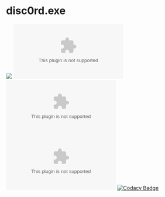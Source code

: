 # disc0rd.exe
[![](https://github.com/scolastico/disc0rd.exe/workflows/Java%20CI/badge.svg)](https://github.com/scolastico/disc0rd.exe/actions)
[![](https://shields.scolasti.co/github/v/release/scolastico/disc0rd.exe?include_prereleases)](https://github.com/scolastico/disc0rd.exe/releases)
[![](https://shields.scolasti.co/github/repo-size/scolastico/disc0rd.exe)](https://github.com/scolastico/disc0rd.exe/archive/master.zip)
[![](https://shields.scolasti.co/github/languages/top/scolastico/disc0rd.exe)](#)
[![Codacy Badge](https://api.codacy.com/project/badge/Grade/71d533724e734db8b21952959423500d)](#)
